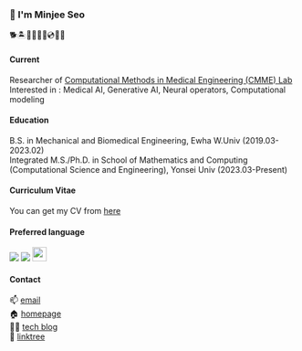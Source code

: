 ### 🐬 I'm Minjee Seo

🐕🏝️🍻🍾🎆🎸💿🧘👻

#### Current

Researcher of [Computational Methods in Medical Engineering (CMME) Lab](https://sites.google.com/view/yoonlabyonsei/)<br/>
Interested in : Medical AI, Generative AI, Neural operators, Computational modeling

#### Education

B.S. in Mechanical and Biomedical Engineering, Ewha W.Univ (2019.03-2023.02) <br/>
Integrated M.S./Ph.D. in School of Mathematics and Computing (Computational Science and Engineering), Yonsei Univ (2023.03-Present)

#### Curriculum Vitae

You can get my CV from [here](https://drive.google.com/file/d/1fRVgLF2KijfxmVp3HGBavIFvM208Me8G/view?usp=sharing)

#### Preferred language

<img src="https://img.shields.io/badge/-Python-3776AB?style=flat&logo=Python&logoColor=white"/> <img src="https://img.shields.io/badge/-Pytorch-EE4C2C?style=flat&logo=Pytorch&logoColor=white"/> <img src="https://www.svgrepo.com/show/373830/matlab.svg" width="25" height="25"/>

#### Contact

📫 [email](mailto:islandz@yonsei.ac.kr)<br/>
🏠 [homepage](https://minjee-seo.github.io)<br/>
👩‍💻 [tech blog](https://minmiin.tistory.com)<br/>
🔎 [linktree](https://linktr.ee/minmiin)<br/>
